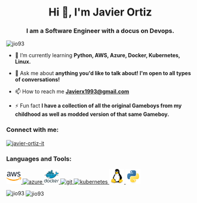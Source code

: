 <h1 align="center">Hi 👋, I'm Javier Ortiz</h1>
<h3 align="center">I am a Software Engineer with a docus on Devops.</h3>

<p align="left"> <img src="https://komarev.com/ghpvc/?username=jio93&label=Profile%20views&color=0e75b6&style=flat" alt="jio93" /> </p>

- 🌱 I’m currently learning **Python, AWS, Azure, Docker, Kubernetes, Linux.**

- 💬 Ask me about **anything you'd like to talk about! I'm open to all types of conversations!**

- 📫 How to reach me **Javierx1993@gmail.com**

- ⚡ Fun fact **I have a collection of all the original Gameboys from my childhood as well as modded version of that same Gameboy.**

<h3 align="left">Connect with me:</h3>
<p align="left">
<a href="https://linkedin.com/in/javier-ortiz-it" target="blank"><img align="center" src="https://raw.githubusercontent.com/rahuldkjain/github-profile-readme-generator/master/src/images/icons/Social/linked-in-alt.svg" alt="javier-ortiz-it" height="30" width="40" /></a>
</p>

<h3 align="left">Languages and Tools:</h3>
<p align="left"> <a href="https://aws.amazon.com" target="_blank"> <img src="https://raw.githubusercontent.com/devicons/devicon/master/icons/amazonwebservices/amazonwebservices-original-wordmark.svg" alt="aws" width="40" height="40"/> </a> <a href="https://azure.microsoft.com/en-in/" target="_blank"> <img src="https://www.vectorlogo.zone/logos/microsoft_azure/microsoft_azure-icon.svg" alt="azure" width="40" height="40"/> </a> <a href="https://www.docker.com/" target="_blank"> <img src="https://raw.githubusercontent.com/devicons/devicon/master/icons/docker/docker-original-wordmark.svg" alt="docker" width="40" height="40"/> </a> <a href="https://git-scm.com/" target="_blank"> <img src="https://www.vectorlogo.zone/logos/git-scm/git-scm-icon.svg" alt="git" width="40" height="40"/> </a> <a href="https://kubernetes.io" target="_blank"> <img src="https://www.vectorlogo.zone/logos/kubernetes/kubernetes-icon.svg" alt="kubernetes" width="40" height="40"/> </a> <a href="https://www.linux.org/" target="_blank"> <img src="https://raw.githubusercontent.com/devicons/devicon/master/icons/linux/linux-original.svg" alt="linux" width="40" height="40"/> </a> <a href="https://www.python.org" target="_blank"> <img src="https://raw.githubusercontent.com/devicons/devicon/master/icons/python/python-original.svg" alt="python" width="40" height="40"/> </a> </p>

<p><img align="left" src="https://github-readme-stats.vercel.app/api/top-langs?username=jio93&show_icons=true&locale=en&layout=compact" alt="jio93" /></p>

<p>&nbsp;<img align="center" src="https://github-readme-stats.vercel.app/api?username=jio93&show_icons=true&locale=en" alt="jio93" /></p>
